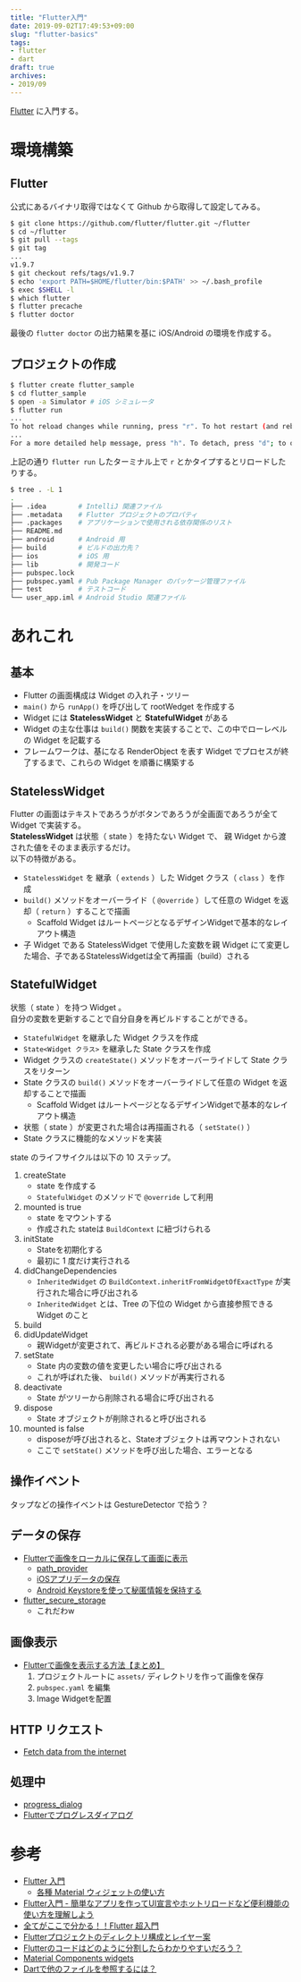 ```yaml
---
title: "Flutter入門"
date: 2019-09-02T17:49:53+09:00
slug: "flutter-basics"
tags:
- flutter
- dart
draft: true
archives:
- 2019/09
---
```


[Flutter](https://github.com/flutter/flutter) に入門する。

<!--more-->

# 環境構築

## Flutter

公式にあるバイナリ取得ではなくて Github から取得して設定してみる。

```bash
$ git clone https://github.com/flutter/flutter.git ~/flutter
$ cd ~/flutter
$ git pull --tags
$ git tag
...
v1.9.7
$ git checkout refs/tags/v1.9.7
$ echo 'export PATH=$HOME/flutter/bin:$PATH' >> ~/.bash_profile
$ exec $SHELL -l
$ which flutter
$ flutter precache
$ flutter doctor
```

最後の `flutter doctor` の出力結果を基に iOS/Android の環境を作成する。

## プロジェクトの作成

```bash
$ flutter create flutter_sample
$ cd flutter_sample
$ open -a Simulator # iOS シミュレータ
$ flutter run
...
To hot reload changes while running, press "r". To hot restart (and rebuild state), press "R".
...
For a more detailed help message, press "h". To detach, press "d"; to quit, press "q".
```

上記の通り `flutter run` したターミナル上で `r` とかタイプするとリロードしたりする。

```bash
$ tree . -L 1
.
├── .idea        # IntelliJ 関連ファイル
├── .metadata    # Flutter プロジェクトのプロパティ
├── .packages    # アプリケーションで使用される依存関係のリスト
├── README.md
├── android      # Android 用
├── build        # ビルドの出力先？
├── ios          # iOS 用
├── lib          # 開発コード
├── pubspec.lock
├── pubspec.yaml # Pub Package Manager のパッケージ管理ファイル
├── test         # テストコード
└── user_app.iml # Android Studio 関連ファイル
```

# あれこれ

## 基本

- Flutter の画面構成は Widget の入れ子・ツリー
- `main()` から `runApp()` を呼び出して rootWedget を作成する
- Widget には **StatelessWidget** と **StatefulWidget** がある
- Widget の主な仕事は `build()` 関数を実装することで、この中でローレベルの Widget を記載する
- フレームワークは、基になる RenderObject を表す Widget でプロセスが終了するまで、これらの Widget を順番に構築する

## StatelessWidget

Flutter の画面はテキストであろうがボタンであろうが全画面であろうが全て Widget で実装する。  
**StatelessWidget** は状態（ state ）を持たない Widget で、 親 Widget から渡された値をそのまま表示するだけ。  
以下の特徴がある。

- `StatelessWidget` を 継承（ `extends` ）した Widget クラス（ `class` ）を作成
- `build()` メソッドをオーバーライド（ `@override` ）して任意の Widget を返却（ `return` ）することで描画
  - Scaffold Widget はルートページとなるデザインWidgetで基本的なレイアウト構造
- 子 Widget である StatelessWidget で使用した変数を親 Widget にて変更した場合、子であるStatelessWidgetは全て再描画（build）される

## StatefulWidget

状態（ state ）を持つ Widget 。  
自分の変数を更新することで自分自身を再ビルドすることができる。

- `StatefulWidget` を継承した Widget クラスを作成
- `State<Widget クラス>` を継承した State クラスを作成
- Widget クラスの `createState()` メソッドをオーバーライドして State クラスをリターン
- State クラスの `build()` メソッドをオーバーライドして任意の Widget を返却することで描画
  - Scaffold Widget はルートページとなるデザインWidgetで基本的なレイアウト構造
- 状態（ state ）が変更された場合は再描画される（ `setState()` ）
- State クラスに機能的なメソッドを実装

state のライフサイクルは以下の 10 ステップ。

1. createState
    - state を作成する
    - `StatefulWidget` のメソッドで `@override` して利用
2. mounted is true
    - state をマウントする
    - 作成された stateは `BuildContext` に紐づけられる
3. initState
    - Stateを初期化する
    - 最初に 1 度だけ実行される
4. didChangeDependencies
    - `InheritedWidget` の `BuildContext.inheritFromWidgetOfExactType` が実行された場合に呼び出される
    - `InheritedWidget` とは、Tree の下位の Widget から直接参照できる Widget のこと
5. build
6. didUpdateWidget
    - 親Widgetが変更されて、再ビルドされる必要がある場合に呼ばれる
7. setState
    - State 内の変数の値を変更したい場合に呼び出される
    - これが呼ばれた後、 `build()` メソッドが再実行される
8. deactivate
    - State がツリーから削除される場合に呼び出される
9. dispose
    - State オブジェクトが削除されると呼び出される
10. mounted is false
    - disposeが呼び出されると、Stateオブジェクトは再マウントされない
    - ここで `setState()` メソッドを呼び出した場合、エラーとなる

## 操作イベント

タップなどの操作イベントは GestureDetector で拾う？

## データの保存

- [Flutterで画像をローカルに保存して画面に表示](http://karmactonics.hatenablog.com/entry/2018/09/02/223139)
  - [path_provider](https://pub.dev/packages/path_provider)
  - [iOSアプリデータの保存](https://qiita.com/rsahara/items/4a957c77751cda7d2d16)
  - [Android Keystoreを使って秘匿情報を保持する](https://qiita.com/f_nishio/items/485490dea126dbbb5001)
- [flutter_secure_storage](https://pub.dev/packages/flutter_secure_storage)
  - これだわw

## 画像表示

- [Flutterで画像を表示する方法【まとめ】](https://qiita.com/yu124choco/items/a2710ec004d3425a2a0b)
  1. プロジェクトルートに `assets/` ディレクトリを作って画像を保存
  2. `pubspec.yaml` を編集
  3. Image Widgetを配置

## HTTP リクエスト

- [Fetch data from the internet](https://flutter.dev/docs/cookbook/networking/fetch-data)

## 処理中

- [progress_dialog](https://pub.dev/packages/progress_dialog)
- [Flutterでプログレスダイアログ](https://www.shogogeek.com/entry/20181107/1541561400)

# 参考

- [Flutter 入門](https://flutter.keicode.com/)
  - [各種 Material ウィジェットの使い方](https://flutter.keicode.com/basics/index-material.php)
- [Flutter入門 - 簡単なアプリを作ってUI宣言やホットリロードなど便利機能の使い方を理解しよう](https://employment.en-japan.com/engineerhub/entry/2019/08/06/103000)
- [全てがここで分かる！！Flutter 超入門](https://tech-rise.net/category/programming/flutter/)
- [Flutterプロジェクトのディレクトリ構成とレイヤー案](https://issus.me/projects/1520/issues/35)
- [Flutterのコードはどのように分割したらわかりやすいだろう？](https://note.mu/nbht/n/n339076d40641)
- [Material Components widgets](https://flutter.dev/docs/development/ui/widgets/material)
- [Dartで他のファイルを参照するには？](https://codeday.me/jp/qa/20190122/159366.html)
